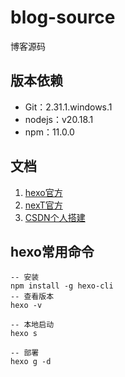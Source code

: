# blog-source
博客源码

## 版本依赖
* Git：2.31.1.windows.1
* nodejs：v20.18.1
* npm：11.0.0

## 文档
1. [hexo官方](https://hexo.io/zh-cn/docs/)
2. [nexT官方](http://theme-next.iissnan.com/getting-started.html)
3. [CSDN个人搭建](https://blog.csdn.net/bbsyi/article/details/119101852)

## hexo常用命令
```shell
-- 安装
npm install -g hexo-cli
-- 查看版本
hexo -v

-- 本地启动
hexo s

-- 部署
hexo g -d
```

